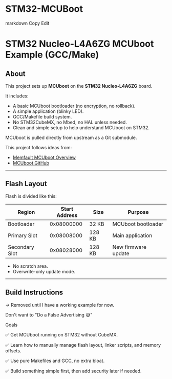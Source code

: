 # STM32-MCUBoot

markdown
Copy
Edit
# STM32 Nucleo-L4A6ZG MCUboot Example (GCC/Make)

## About

This project sets up **MCUboot** on the **STM32 Nucleo-L4A6ZG** board.

It includes:

- A basic MCUboot bootloader (no encryption, no rollback).
- A simple application (blinky LED).
- GCC/Makefile build system.
- No STM32CubeMX, no Mbed, no HAL unless needed.
- Clean and simple setup to help understand MCUboot on STM32.

MCUboot is pulled directly from upstream as a Git submodule.

This project follows ideas from:
- [Memfault MCUboot Overview](https://interrupt.memfault.com/blog/mcuboot-overview)
- [MCUboot GitHub](https://github.com/mcu-tools/mcuboot)

---

## Flash Layout

Flash is divided like this:

| Region         | Start Address | Size    | Purpose              |
|-----------------|---------------|---------|----------------------|
| Bootloader      | 0x08000000     | 32 KB   | MCUboot bootloader    |
| Primary Slot    | 0x08008000     | 128 KB  | Main application     |
| Secondary Slot  | 0x08028000     | 128 KB  | New firmware update  |

- No scratch area.
- Overwrite-only update mode.

---

## Build Instructions

-> Removed until I have a working example for now. 

Don't want to "Do a False Advertising 😅"

Goals

✅ Get MCUboot running on STM32 without CubeMX.

✅ Learn how to manually manage flash layout, linker scripts, and memory offsets.

✅ Use pure Makefiles and GCC, no extra bloat.

✅ Build something simple first, then add security later if needed.
